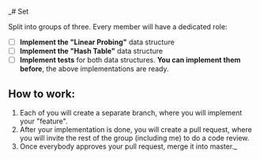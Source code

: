 _# Set

Split into groups of three. Every member will have a dedicated role:

- [ ] **Implement the "Linear Probing"** data structure
- [ ] **Implement the "Hash Table"** data structure
- [ ] **Implement tests** for both data structures. **You can implement them before**, 
 the above implementations are ready.

## How to work:

1. Each of you will create a separate branch, where you will implement your "feature".
2. After your implementation is done, you will create a pull request, where you will invite the rest of the group
 (including me) to do a code review.
3. Once everybody approves your pull request, merge it into master._
